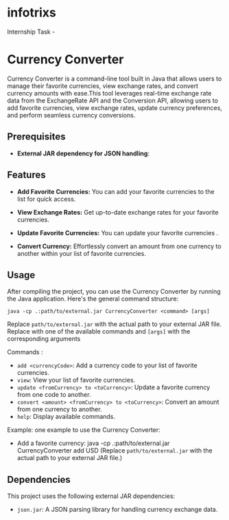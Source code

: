 # infotrixs
Internship Task -
# Currency Converter

Currency Converter is a command-line tool built in Java that allows users to manage their favorite currencies, view exchange rates, and convert currency amounts with ease.This tool leverages real-time exchange rate data from the ExchangeRate API and the Conversion API, allowing users to add favorite currencies, view exchange rates, update currency preferences, and perform seamless currency conversions.

## Prerequisites
- **External JAR dependency for JSON handling**:

## Features

- **Add Favorite Currencies:** You can add your favorite currencies to the list for quick access.

- **View Exchange Rates:** Get up-to-date exchange rates for your favorite currencies.
  
- **Update Favorite Currencies:** You can update your favorite currencies .

- **Convert Currency:** Effortlessly convert an amount from one currency to another within your list of favorite currencies.

## Usage

After compiling the project, you can use the Currency Converter by running the Java application.
 Here's the general command structure:

 `java -cp .:path/to/external.jar CurrencyConverter <command> [args]`

 Replace `path/to/external.jar` with the actual path to your external JAR file.
 Replace <command> with one of the available commands and `[args]` with the corresponding arguments


Commands :

- `add <currencyCode>`: Add a currency code to your list of favorite currencies.
- `view`: View your list of favorite currencies.
- `update <fromCurrency> to <toCurrency>`: Update a favorite currency from one code to another.
- `convert <amount> <fromCurrency> to <toCurrency>`: Convert an amount from one currency to another.
- `help`: Display available commands.

Example:
 one example to use the Currency Converter:

- Add a favorite currency:
java -cp .:path/to/external.jar CurrencyConverter add USD
(Replace `path/to/external.jar` with the actual path to your external JAR file.)


## Dependencies

This project uses the following external JAR dependencies:

- `json.jar`: A JSON parsing library for handling currency exchange data.

